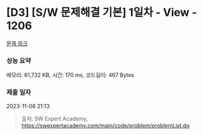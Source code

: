 # [D3] [S/W 문제해결 기본] 1일차 - View - 1206 

[문제 링크](https://swexpertacademy.com/main/code/problem/problemDetail.do?contestProbId=AV134DPqAA8CFAYh) 

### 성능 요약

메모리: 61,732 KB, 시간: 170 ms, 코드길이: 467 Bytes

### 제출 일자

2023-11-06 21:13



> 출처: SW Expert Academy, https://swexpertacademy.com/main/code/problem/problemList.do